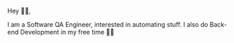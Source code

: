 Hey 👋🏻,

I am a Software QA Engineer, interested in automating stuff. I also do Back-end Development in my free time 👩‍💻
